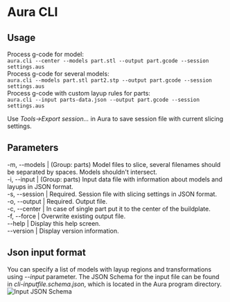 # Aura CLI

## Usage
Process g-code for model:  
````aura.cli --center --models part.stl --output part.gcode --session settings.aus````  
Process g-code for several models:  
````aura.cli --models part.stl part2.stp --output part.gcode --session settings.aus````  
Process g-code with custom layup rules for parts:  
````aura.cli --input parts-data.json --output part.gcode --session settings.aus````

Use *Tools->Export session...* in Aura to save session file with current slicing settings.

## Parameters

-m, --models    | (Group: parts) Model files to slice, several filenames should be separated by spaces. Models shouldn't intersect.  
-i, --input     | (Group: parts) Input data file with information about models and layups in JSON format.  
-s, --session   | Required. Session file with slicing settings in JSON format.  
-o, --output    | Required. Output file.  
-c, --center    | In case of single part put it to the center of the buildplate.  
-f, --force     | Overwrite existing output file.  
--help          | Display this help screen.  
--version       | Display version information.  

## Json input format
You can specify a list of models with layup regions and transformations using *--input* parameter.
The JSON Schema for the input file can be found in *cli-inputfile.schema.json*, which is located in the Aura program directory.
![Input JSON Schema](media/input-json-schema.png)